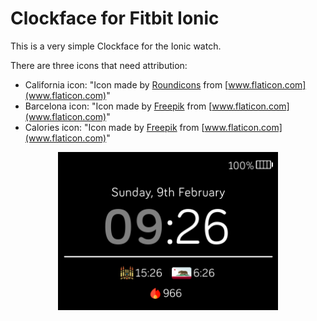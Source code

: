 # Clockface for Fitbit Ionic

This is a very simple Clockface for the Ionic watch.

There are three icons that need attribution:

- California icon: "Icon made by [Roundicons](https://www.flaticon.com/authors/roundicons) from [www.flaticon.com](www.flaticon.com)"
- Barcelona icon: "Icon made by [Freepik](https://www.flaticon.com/authors/freepik) from [www.flaticon.com](www.flaticon.com)"
- Calories icon: "Icon made by [Freepik](https://www.flaticon.com/authors/freepik) from [www.flaticon.com](www.flaticon.com)"

<center><img src="Simple-stats-screenshot.png" width="70%"></center>
